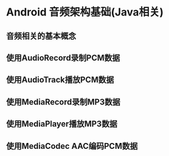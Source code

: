# Android 音频架构基础(Java相关)

## 音频相关的基本概念

## 使用AudioRecord录制PCM数据

## 使用AudioTrack播放PCM数据

## 使用MediaRecord录制MP3数据

## 使用MediaPlayer播放MP3数据

## 使用MediaCodec AAC编码PCM数据
